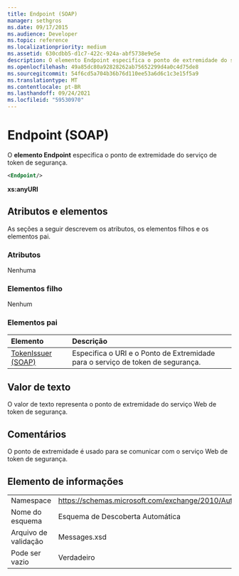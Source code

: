 ```yaml
---
title: Endpoint (SOAP)
manager: sethgros
ms.date: 09/17/2015
ms.audience: Developer
ms.topic: reference
ms.localizationpriority: medium
ms.assetid: 630cdbb5-d1c7-422c-924a-abf5738e9e5e
description: O elemento Endpoint especifica o ponto de extremidade do serviço de token de segurança.
ms.openlocfilehash: 49a85dc80a92828262ab75652299d4a0c4d75de8
ms.sourcegitcommit: 54f6cd5a704b36b76d110ee53a6d6c1c3e15f5a9
ms.translationtype: MT
ms.contentlocale: pt-BR
ms.lasthandoff: 09/24/2021
ms.locfileid: "59530970"
---
```

# <a name="endpoint-soap"></a>Endpoint (SOAP)

O **elemento Endpoint** especifica o ponto de extremidade do serviço de token de segurança. 
  
```XML
<Endpoint/>
```

 **xs:anyURI**
## <a name="attributes-and-elements"></a>Atributos e elementos

As seções a seguir descrevem os atributos, os elementos filhos e os elementos pai.
  
### <a name="attributes"></a>Atributos

Nenhuma
  
### <a name="child-elements"></a>Elementos filho

Nenhum
  
### <a name="parent-elements"></a>Elementos pai

|**Elemento**|**Descrição**|
|:-----|:-----|
|[TokenIssuer (SOAP)](tokenissuer-soap.md) <br/> |Especifica o URI e o Ponto de Extremidade para o serviço de token de segurança.  <br/> |
   
## <a name="text-value"></a>Valor de texto

O valor de texto representa o ponto de extremidade do serviço Web de token de segurança.
  
## <a name="remarks"></a>Comentários

O ponto de extremidade é usado para se comunicar com o serviço Web de token de segurança.
  
## <a name="element-information"></a>Elemento de informações

|||
|:-----|:-----|
|Namespace  <br/> |https://schemas.microsoft.com/exchange/2010/Autodiscover  <br/> |
|Nome do esquema  <br/> |Esquema de Descoberta Automática  <br/> |
|Arquivo de validação  <br/> |Messages.xsd  <br/> |
|Pode ser vazio  <br/> |Verdadeiro  <br/> |
   

